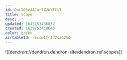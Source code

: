 ```yaml
---
id: OuLI06rJAJurTZ2WYTCtT
title: Scope
desc: ''
updated: 1645153466832
created: 1629753418643
color: green
airtableId: reccwIfrJd2saG2SO
---
```


![[dendron://dendron.dendron-site/dendron.ref.scopes]]
